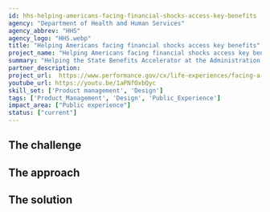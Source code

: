 ```yaml
---
id: hhs-helping-americans-facing-financial-shocks-access-key-benefits
agency: "Department of Health and Human Services"
agency_abbrev: "HHS"
agency_logo: "HHS.webp"
title: "Helping Americans facing financial shocks access key benefits"
project_name: "Helping Americans facing financial shocks access key benefits"
summary: "Helping the State Benefits Accelerator at the Administration for Children and Families make it easier for millions of people to apply for benefits like healthcare, cash assistance, food assistance, utility assistance, and child care subsidies."
partner_description: 
project_url:  https://www.performance.gov/cx/life-experiences/facing-a-financial-shock/
youtube_url: https://youtu.be/1aPNfOxbQyc
skill_set: ['Product management', 'Design']
tags: ['Product_Management', 'Design', 'Public_Experience']
impact_area: ["Public experience"]
status: ["current"]
---
```


## The challenge

## The approach

## The solution 

